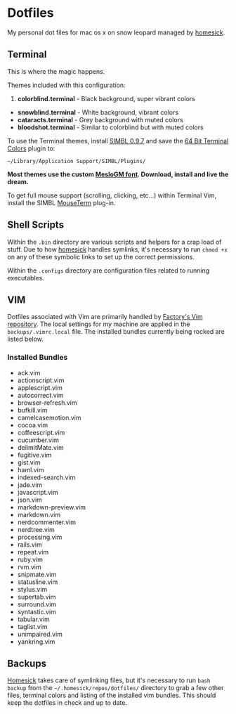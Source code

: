 
# Dotfiles
My personal dot files for mac os x on snow leopard managed by [homesick][homesick].


## Terminal

This is where the magic happens.

Themes included with this configuration:

1. **colorblind.terminal** - Black background, super vibrant colors
- **snowblind.terminal** - White background, vibrant colors
- **cataracts.terminal** - Grey background with muted colors
- **bloodshot.terminal** - Similar to colorblind but with muted colors

To use the Terminal themes, install [SIMBL 0.9.7](http://www.culater.net/software/SIMBL/SIMBL.php) and save the [64 Bit Terminal Colors](http://github.com/timmfin/terminalcolours) plugin to:

    ~/Library/Application Support/SIMBL/Plugins/

**Most themes use the custom [MesloGM font](https://github.com/andreberg/Meslo-Font). Download, install and live the dream.**

To get full mouse support (scrolling, clicking, etc...) within Terminal Vim, install the SIMBL [MouseTerm](http://bitheap.org/mouseterm/) plug-in.


## Shell Scripts

Within the `.bin` directory are various scripts and helpers for a crap load of stuff. Due to how [homesick][homesick] handles symlinks, it's necessary to run `chmod +x` on any of these symbolic links to set up the correct permissions.

Within the `.configs` directory are configuration files related to running executables.


## VIM

Dotfiles associated with Vim are primarily handled by [Factory's Vim repository][vimfiles]. The local settings for my machine are applied in the `backups/.vimrc.local` file. The installed bundles currently being rocked are listed below.


### Installed Bundles

<!-- START -->
- ack.vim
- actionscript.vim
- applescript.vim
- autocorrect.vim
- browser-refresh.vim
- bufkill.vim
- camelcasemotion.vim
- cocoa.vim
- coffeescript.vim
- cucumber.vim
- delimitMate.vim
- fugitive.vim
- gist.vim
- haml.vim
- indexed-search.vim
- jade.vim
- javascript.vim
- json.vim
- markdown-preview.vim
- markdown.vim
- nerdcommenter.vim
- nerdtree.vim
- processing.vim
- rails.vim
- repeat.vim
- ruby.vim
- rvm.vim
- snipmate.vim
- statusline.vim
- stylus.vim
- supertab.vim
- surround.vim
- syntastic.vim
- tabular.vim
- taglist.vim
- unimpaired.vim
- yankring.vim

<!-- END -->


## Backups

[Homesick][homesick] takes care of symlinking files, but it's necessary to run `bash backup` from the `~/.homesick/repos/dotfiles/` directory to grab a few other files, terminal colors and listing of the installed vim bundles. This should keep the dotfiles in check and up to date.

[homesick]: http://github.com/technicalpickles/homesick
[vimfiles]: https://github.com/factorylabs/vimfiles

